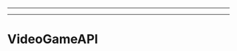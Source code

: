 -----------------------------------------
----------------------------------------------------------------------------------------------------
# VideoGameAPI
